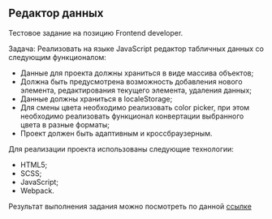 ## Редактор данных

Тестовое задание на позицию Frontend developer.

Задача: Реализовать на языке JavaScript редактор табличных данных со следующим функционалом:

- Данные для проекта должны храниться в виде массива объектов;
- Должна быть предусмотрена возможность добавления нового элемента, редактирования текущего элемента, удаления данных;
- Данные должны храниться в localeStorage;
- Для смены цвета необходимо реализовать color picker, при этом необходимо реализовать функционал конвертации выбранного цвета в разные форматы;
- Проект должен быть адаптивным и кроссбраузерным.

Для реализации проекта использованы следующие технологии:

- HTML5;
- SCSS;
- JavaScript;
- Webpack.

Результат выполнения задания можно посмотреть по данной [ссылке](https://vladimirshadrov.github.io/Table-editor/)

